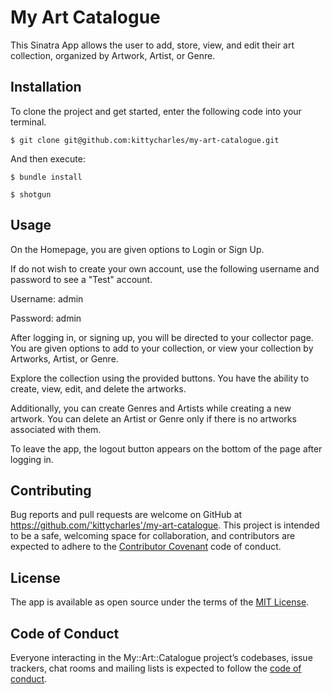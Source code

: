 # My Art Catalogue
This Sinatra App allows the user to add, store, view, and edit their art collection, organized by Artwork, Artist, or Genre.

## Installation

To clone the project and get started, enter the following code into your terminal.
```
$ git clone git@github.com:kittycharles/my-art-catalogue.git
```

And then execute:

    $ bundle install

    $ shotgun


## Usage

On the Homepage, you are given options to Login or Sign Up.

If do not wish to create your own account, use the following username and password to see a "Test" account.

Username: admin

Password: admin

After logging in, or signing up, you will be directed to your collector page. You are given options to add to your collection, or view your collection by Artworks, Artist, or Genre.

Explore the collection using the provided buttons. You have the ability to create, view, edit, and delete the artworks.

Additionally, you can create Genres and Artists while creating a new artwork. You can delete an Artist or Genre only if there is no artworks associated with them.

To leave the app, the logout button appears on the bottom of the page after logging in.


## Contributing

Bug reports and pull requests are welcome on GitHub at https://github.com/'kittycharles'/my-art-catalogue. This project is intended to be a safe, welcoming space for collaboration, and contributors are expected to adhere to the [Contributor Covenant](http://contributor-covenant.org) code of conduct.

## License

The app is available as open source under the terms of the [MIT License](https://opensource.org/licenses/MIT).

## Code of Conduct

Everyone interacting in the My::Art::Catalogue project’s codebases, issue trackers, chat rooms and mailing lists is expected to follow the [code of conduct](https://github.com/'kittycharles'/my-art-catalogue/blob/master/CODE_OF_CONDUCT.md).
